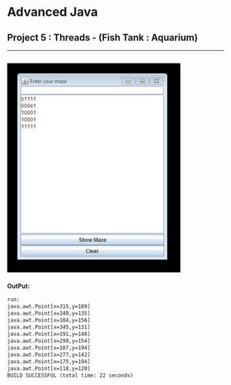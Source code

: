 # Advanced Java
## Project 5 : Threads - (Fish Tank : Aquarium)
--------------------
![Output 1](https://raw.githubusercontent.com/riodw/AdvancedJava-Project.4/master/output-1.png)
--------------------
**OutPut:**
```
run:
java.awt.Point[x=315,y=189]
java.awt.Point[x=249,y=135]
java.awt.Point[x=104,y=156]
java.awt.Point[x=345,y=131]
java.awt.Point[x=191,y=148]
java.awt.Point[x=299,y=154]
java.awt.Point[x=107,y=194]
java.awt.Point[x=277,y=142]
java.awt.Point[x=175,y=194]
java.awt.Point[x=118,y=120]
BUILD SUCCESSFUL (total time: 22 seconds)
```
